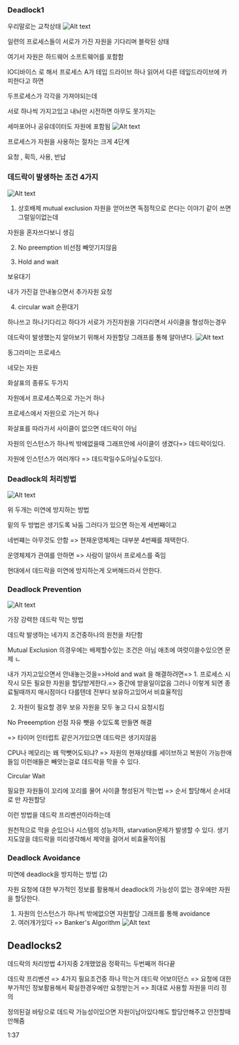 ### Deadlock1

우리말로는 교착상태
![Alt text](image-58.png)

일련의 프로세스들이 서로가 가진 자원을 기다리며 블락된 상태

여기서 자원은 하드웨어 소프트웨어를 포함함

IO디바이스 로 해서 프로세스 A가 테입 드라이브 하나 읽어서 다른 테잎드라이브에 카피한다고 하면

두프로세스가 각각을 가져야되는데

서로 하나씩 가지고있고 내놔만 시전하면 아무도 못가지는

세마포어나 공유데이터도 자원에 포함됨
![Alt text](image-59.png)

프로세스가 자원을 사용하는 절차는 크게 4단계

요청 , 획득, 사용, 반납

### 데드락이 발생하는 조건 4가지

![Alt text](image-60.png)

1. 상호배제 mutual exclusion
   자원을 얻어쓰면 독점적으로 쓴다는 이야기 같이 쓰면 그럴일이없는데

자원을 혼자쓰다보니 생김

2. No preemption 비선점
   빼앗기지않음

3. Hold and wait

보유대기

내가 가진걸 안내놓으면서 추가자원 요청

4. circular wait 순환대기

하나쓰고 하나기다리고 하다가 서로가 가진자원을 기다리면서 사이클을 형성하는경우

데드락이 발생했는지 알아보기 위해서 자원할당 그래프를 통해 알아낸다.
![Alt text](image-61.png)

동그라미는 프로세스

네모는 자원

화살표의 종류도 두가지

자원에서 프로세스쪽으로 가는거 하나

프로세스에서 자원으로 가는거 하나

화살표를 따라가서 사이클이 없으면 데드락이 아님

자원의 인스턴스가 하나씩 밖에없을때 그래프안에 사이클이 생겼다=> 데드락이있다.

자원에 인스턴스가 여러개다 => 데드락일수도아닐수도있다.

### Deadlock의 처리방법

![Alt text](image-62.png)

위 두개는 미연에 방지하는 방법

밑의 두 방법은 생기도록 놔둠 그러다가 있으면 하는게 세번째이고

네번쨰는 아무것도 안함 => 현재운영체제는 대부분 4번째를 채택한다.

운영체제가 관여를 안하면 => 사람이 알아서 프로세스를 죽임

현대에서 데드락을 미연에 방지하는게 오버해드라서 안한다.

### Deadlock Prevention

![Alt text](image-63.png)

가장 강력한 데드락 막는 방법

데드락 발생하는 네가지 조건중하나의 원천을 차단함

Mutual Exclusion 의경우에는 배제할수있는 조건은 아님 애초에 여럿이쓸수있으면 문제 ㄴ

내가 가지고있으면서 안내놓는것을=>Hold and wait 을 해결하려면=> 1. 프로세스 시작시 모든 필요한 자원을 할당받게한다.=> 중간에 받을일이없음 그러나 이렇게 되면 종료될때까지 매시점마다 다를텐데 전부다 보유하고있어서 비효율적임

2. 자원이 필요할 경우 보유 자원을 모두 놓고 다시 요청시킴

No Preeemption
선점 자유 뺏을 수있도록 만들면 해결

=> 타이머 인터럽트 같은거가있으면 데드락은 생기지않음

CPU나 메모리는 왜 막뺏어도되냐? => 자원의 현재상태를 세이브하고 복원이 가능한애들임 이런애들은 빼앗는걸로 데드락을 막을 수 있다.

Circular Wait

필요한 자원들이 꼬리에 꼬리를 물어 사이클 형성된거
막는법 => 순서 할당해서 순서대로 만 자원할당

이런 방법을 데드락 프리벤션이라하는데

원천적으로 막을 순있으나 시스템의 성능저하, starvation문제가 발생할 수 있다.
생기지도않을 데드락을 미리생각해서 제약을 걸어서 비효율적이됨

### Deadlock Avoidance

미연에 deadlock을 방지하는 방법 (2)

자원 요청에 대한 부가적인 정보를 활용해서 deadlock의 가능성이 없는 경우에만 자원을 할당한다.

1. 자원의 인스턴스가 하나씩 밖에없으면 자원할당 그래프를 통해 avoidance
2. 여러개가있다 => Banker's Algorithm
   ![Alt text](image-64.png)

## Deadlocks2

데드락의 처리방법 4가지중 2개했었음 정확히느 두번째꺼 하다끝

데드락 프리벤션 => 4가지 필요조건중 하나 막는거
데드락 어보이던스 => 요청에 대한 부가적인 정보활용해서 확실한경우에만 요청받는거 => 최대로 사용할 자원을 미리 정의

정의된걸 바탕으로 데드락 가능성이있으면 자원이남아있다해도 할당안해주고 안전할때만해줌

1:37
